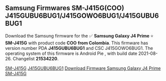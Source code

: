 <h2>Samsung Firmwares SM-J415G(COO) J415GUBU6BUG1/J415GOWO6BUG1/J415GUBU6BUG1</h2>
Download the Samsung firmware for the ✅ <strong>Samsung Galaxy J4 Prime </strong> ⭐ <strong>SM-J415G</strong> with product code <strong>COO</strong> <strong> from Colombia</strong>. This firmware has version number PDA <strong>J415GUBU6BUG1</strong> and CSC J415GOWO6BUG1. The operating system of this firmware is Android Pie , with build date 2021-08-26. Changelist <strong>21534220</strong>.


[SM-J415G](https://samfirm.shop/samsung/model/SM-J415G)
[J415GUBU6BUG1](https://samfirm.shop/samsung/pda/J415GUBU6BUG1)
[Download Firmware Samsung Galaxy J4 Prime SM-J415G](https://samfirm.shop/samsung/firmware/452701)
